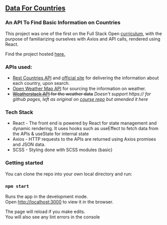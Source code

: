 ## [Data For Countries](https://iamkiko.github.io/Countries-API/)

### An API To Find Basic Information on Countries

This project was one of the first on the Full Stack Open [curriculum](https://fullstackopen.com/en/part2/getting_data_from_server#exercises), with the purpose of familiarizing ourselves with Axios and API calls, rendered using React.

Find the project hosted [here.](https://iamkiko.github.io/Countries-API/)

### APIs used:
- [Rest Countries API](https://github.com/apilayer/restcountries) and [official site](https://restcountries.eu/) for delivering the information about each country, upon search.
- [Open Weather Map API](https://openweathermap.org/api) for sourcing the information on weather.
- ~~[Weatherstack API](https://weatherstack.com/documentation) for the weather data~~ _Doesn't support https:// for github pages, left as original on [course repo](https://github.com/iamkiko/fullstackopen-2019/tree/master/part2/countries) but amended it here_



### Tech Stack

- React - The front end is powered by React for state management and dynamic rendering. It uses hooks such as useEffect to fetch data from the APIs & useState for internal state
- Axios - HTTP requests to the APIs are returned using Axios promises and JSON data.
- SCSS - Styling done with SCSS modules (basic)


### Getting started
You can clone the repo into your own local directory and run:

### `npm start`

Runs the app in the development mode.<br>
Open [http://localhost:3000](http://localhost:3000) to view it in the browser.

The page will reload if you make edits.<br>
You will also see any lint errors in the console
